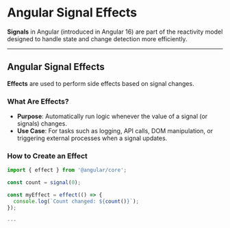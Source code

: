 # Angular Signal Effects

**Signals** in Angular (introduced in Angular 16) are part of the reactivity model designed to handle state 
and change detection more efficiently. 

---

## Angular Signal Effects

**Effects** are used to perform side effects based on signal changes.

### What Are Effects?
- **Purpose**: Automatically run logic whenever the value of a signal (or signals) changes.
- **Use Case**: For tasks such as logging, API calls, DOM manipulation, or triggering external processes when 
                a signal updates.

### How to Create an Effect

```typescript
import { effect } from '@angular/core';

const count = signal(0);

const myEffect = effect(() => {
  console.log(`Count changed: ${count()}`);
});

---
